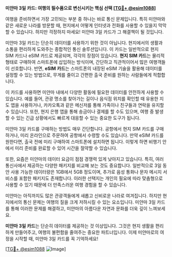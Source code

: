 **미얀마 3일 카드: 여행의 필수품으로 변신시키는 핵심 선택 [[TG💪+ @esim1088](https://t.me/s/esim1088)]**

여행을 준비하면서 가장 고민되는 부분 중 하나는 바로 통신 문제입니다. 특히 미얀마와 같은 새로운 나라를 방문할 때, 현지에서 어떻게 인터넷과 전화를 사용할 수 있을지 막막할 수 있습니다. 하지만 걱정하지 마세요! 미얀마 3일 카드가 그 해결책이 될 것입니다.

미얀마 3일 카드는 단순히 데이터를 사용하기 위한 것이 아닙니다. 현지에서의 생활과 소통을 편리하게 도와주는 종합적인 통신 솔루션입니다. 이 카드는 일반적으로 현지 SIM 카드나 eSIM 카드로 제공되며, 각각의 장점이 있습니다. **현지 SIM 카드**는 물리적 형태로 구매하여 스마트폰에 삽입하는 방식이며, 간단하고 직관적이어서 많은 여행객들이 선호합니다. 반면, **eSIM 카드**는 스마트폰의 내장된 eSIM 기술을 활용해 데이터를 설정할 수 있는 방법으로, 무게를 줄이고 간편한 출국 준비를 원하는 사람들에게 적합합니다.

이 카드를 사용하면 미얀마 내에서 다양한 활동에 필요한 데이터를 안전하게 사용할 수 있습니다. 예를 들어, 관광 명소를 찾아가는 길이나 음식점 위치를 확인할 때 유용한 지도 앱을 사용하거나, 카카오톡과 같은 메신저를 통해 가족이나 친구들과 연락을 유지할 수 있습니다. 또한, 현지 은행 앱을 통해 송금이나 결제를 할 수도 있으며, 여행 중 발생할 수 있는 긴급 상황에서도 빠르게 대응할 수 있는 중요한 도구가 됩니다.

미얀마 3일 카드를 구매하는 방법도 매우 간단합니다. 공항에서 현지 SIM 카드를 구매하거나, 미리 온라인으로 주문하여 공항에서 수령할 수도 있습니다. 만약 eSIM 카드를 원한다면, 출국 전에 미리 구매하여 스마트폰에 설치하면 됩니다. 이렇게 하면 비행기 안에서 미리 준비를 완료할 수 있어 시간을 절약할 수 있습니다.

또한, 요즘은 미얀마의 데이터 요금이 점점 경쟁력 있게 낮아지고 있습니다. 특히, 여러 통신사에서 제공하는 다양한 패키지를 비교해 보는 것도 중요합니다. 일반적으로 3일 동안 사용 가능한 데이터량은 1GB에서 5GB 정도이며, 추가로 음성 통화나 문자 메시지 서비스를 포함한 패키지도 존재합니다. 이러한 선택지는 개인의 필요에 따라 맞춤형으로 사용할 수 있기 때문에 더 만족스러운 여행 경험을 할 수 있습니다.

미얀마는 아직까지도 많은 관광객들에게 새롭고 신비로운 나라로 여겨집니다. 하지만 현지에서의 통신 문제는 여행의 질을 크게 저하시킬 수 있는 요소입니다. 미얀마 3일 카드를 통해 이러한 문제를 해결하고, 미얀마의 아름다운 자연과 문화를 더욱 깊이 느껴보세요. 

**미얀마 3일 카드**는 단순히 데이터를 제공하는 것 이상입니다. 그것은 현지 생활을 편리하게 만들어주고, 여행의 불편함을 줄여주는 중요한 파트너입니다. 이제 미얀마로의 여정을 시작할 때, 미얀마 3일 카드를 꼭 기억하세요!

[[TG💪+ @esim1088](https://t.me/s/esim1088) ![Image](https://i.postimg.cc/Y0z9fWf4/image.png)]